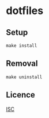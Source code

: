 # dotfiles

## Setup

```shell
make install
```

## Removal

```shell
make uninstall
```

## Licence
[ISC](https://opensource.org/licenses/ISC)
